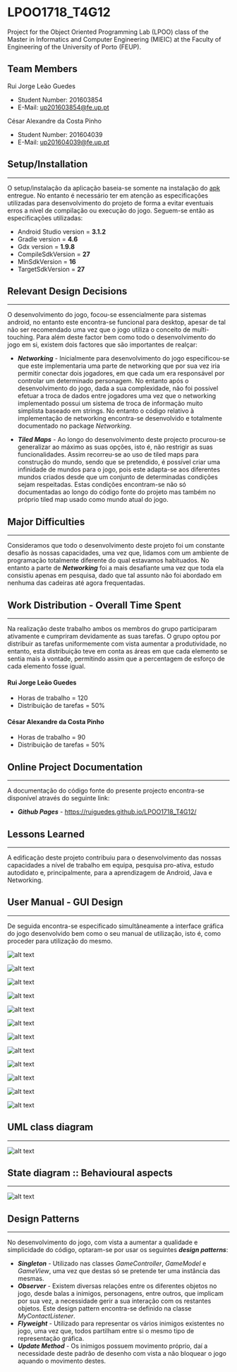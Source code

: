 # LPOO1718_T4G12

Project for the Object Oriented Programming Lab (LPOO) class of the Master in Informatics and Computer Engineering (MIEIC) at the Faculty of Engineering of the University of Porto (FEUP). 


## Team Members 


Rui Jorge Leão Guedes <br>
* Student Number: 201603854
* E-Mail: up201603854@fe.up.pt

César Alexandre da Costa Pinho <br>
* Student Number: 201604039
* E-Mail: up201604039@fe.up.pt 


## Setup/Installation
-----

O setup/instalação da aplicação baseia-se somente na instalação do [apk](https://github.com/RuiGuedes/LPOO1718_T4G12/tree/master/Unstoppable_Bros/FinalRelease/apk) entregue. No entanto é necessário ter em atenção as especificações utilizadas para desenvolvimento do projeto de forma a evitar eventuais erros a nível de compilação ou execução do jogo. Seguem-se então as especificações utilizadas:

* Android Studio version = **3.1.2**
* Gradle version = **4.6**
* Gdx version = **1.9.8**
* CompileSdkVersion = **27**
* MinSdkVersion = **16**
* TargetSdkVersion = **27**

## Relevant Design Decisions
-----

O desenvolvimento do jogo, focou-se essencialmente para sistemas android, no entanto este encontra-se funcional para desktop, apesar de tal não ser recomendado uma vez que o jogo utiliza o conceito de multi-touching. Para além deste factor bem como todo o desenvolvimento do jogo em si, existem dois factores que são importantes de realçar:

* **_Networking_** - Inicialmente para desenvolvimento do jogo especificou-se que este implementaria uma parte de networking que por sua vez iria permitir conectar dois jogadores, em que cada um era responsável por controlar um determinado personagem. No entanto após o desenvolvimento do jogo, dada a sua complexidade, não foi possível efetuar a troca de dados entre jogadores uma vez que o networking implementado possui um sistema de troca de informação muito simplista baseado em strings. No entanto o código relativo à implementação de networking encontra-se desenvolvido e totalmente documentado no package _Networking_.

* **_Tiled Maps_** - Ao longo do desenvolvimento deste projecto procurou-se generalizar ao máximo as suas opções, isto é, não restrigir as suas funcionalidades. Assim recorreu-se ao uso de tiled maps para construção do mundo, sendo que se pretendido, é possível criar uma infinidade de mundos para o jogo, pois este adapta-se aos diferentes mundos criados desde que um conjunto de determinadas condições sejam respeitadas. Estas condições encontram-se não só documentadas ao longo do código fonte do projeto mas também no próprio tiled map usado como mundo atual do jogo.
  
## Major Difficulties
-----

Consideramos que todo o desenvolvimento deste projeto foi um constante desafio às nossas capacidades, uma vez que, lidamos com um ambiente de programação totalmente diferente do qual estavamos habituados. No entanto a parte de **_Networking_** foi a mais desafiante uma vez que toda ela consistiu apenas em pesquisa, dado que tal assunto não foi abordado em nenhuma das cadeiras até agora frequentadas.

## Work Distribution - Overall Time Spent 
-----

Na realização deste trabalho ambos os membros do grupo participaram ativamente e cumpriram devidamente as suas tarefas. O grupo optou por distribuir as tarefas uniformemente com vista aumentar a produtividade, no entanto, esta distribuição teve em conta as áreas em que cada elemento se sentia mais à vontade, permitindo assim que a percentagem de esforço de cada elemento fosse igual. 

#### Rui Jorge Leão Guedes <br>

* Horas de trabalho = 120
* Distribuição de tarefas = 50%

#### César Alexandre da Costa Pinho <br>

* Horas de trabalho = 90
* Distribuição de tarefas = 50%

## Online Project Documentation
-----

A documentação do código fonte do presente projecto encontra-se disponível através do seguinte link:

* **_Github Pages_** - https://ruiguedes.github.io/LPOO1718_T4G12/

## Lessons Learned
-----

A edificação deste projeto contribuiu para o desenvolvimento das nossas capacidades a nível de trabalho em equipa, pesquisa pro-ativa, estudo autodidato e, principalmente, para a aprendizagem de Android, Java e Networking.

## User Manual - GUI Design 
-----

  De seguida encontra-se especificado simultãneamente a interface gráfica do jogo desenvolvido bem como o seu manual de utilização, isto é, como proceder para utilização do mesmo. 

![alt text](https://github.com/RuiGuedes/LPOO1718_T4G12/blob/master/Unstoppable_Bros/FinalRelease/Screenshots/UserManual1.png)

![alt text](https://github.com/RuiGuedes/LPOO1718_T4G12/blob/master/Unstoppable_Bros/FinalRelease/Screenshots/UserManual2.png)

![alt text](https://github.com/RuiGuedes/LPOO1718_T4G12/blob/master/Unstoppable_Bros/FinalRelease/Screenshots/UserManual3.png)

![alt text](https://github.com/RuiGuedes/LPOO1718_T4G12/blob/master/Unstoppable_Bros/FinalRelease/Screenshots/UserManual4.png)

![alt text](https://github.com/RuiGuedes/LPOO1718_T4G12/blob/master/Unstoppable_Bros/FinalRelease/Screenshots/UserManual5.png)

![alt text](https://github.com/RuiGuedes/LPOO1718_T4G12/blob/master/Unstoppable_Bros/FinalRelease/Screenshots/UserManual6.png)

![alt text](https://github.com/RuiGuedes/LPOO1718_T4G12/blob/master/Unstoppable_Bros/FinalRelease/Screenshots/UserManual7.png)

![alt text](https://github.com/RuiGuedes/LPOO1718_T4G12/blob/master/Unstoppable_Bros/FinalRelease/Screenshots/UserManual8.png)

![alt text](https://github.com/RuiGuedes/LPOO1718_T4G12/blob/master/Unstoppable_Bros/FinalRelease/Screenshots/UserManual9.png)

![alt text](https://github.com/RuiGuedes/LPOO1718_T4G12/blob/master/Unstoppable_Bros/FinalRelease/Screenshots/UserManual10.png)

![alt text](https://github.com/RuiGuedes/LPOO1718_T4G12/blob/master/Unstoppable_Bros/FinalRelease/Screenshots/UserManual11.png)

![alt text](https://github.com/RuiGuedes/LPOO1718_T4G12/blob/master/Unstoppable_Bros/FinalRelease/Screenshots/UserManual12.png)


## UML class diagram 
-----

![alt text](https://github.com/RuiGuedes/LPOO1718_T4G12/blob/master/Unstoppable_Bros/Delivery/Diagrama%20UML.png)

## State diagram :: Behavioural aspects
-----

![alt text](https://github.com/RuiGuedes/LPOO1718_T4G12/blob/master/Unstoppable_Bros/FinalRelease/Screenshots/StateDiagram.png)

## Design Patterns
-----
No desenvolvimento do jogo, com vista a aumentar a qualidade e simplicidade do código, optaram-se por usar os seguintes **_design patterns_**:

* **_Singleton_** - Utilizado nas classes _GameController_, _GameModel_ e _GameView_, uma vez que destas só se pretende ter uma instância das mesmas.
* **_Observer_** - Existem diversas relações entre os diferentes objetos no jogo, desde balas a inimigos, personagens, entre outros, que implicam por sua vez, a necessidade gerir a sua interação com os restantes objetos. Este design pattern encontra-se definido na classe _MyContactListener_.
* **_Flyweight_** - Utilizado para representar os vários inimigos existentes no jogo, uma vez que, todos partilham entre si o mesmo tipo de representação gráfica.
* **_Update Method_** - Os inimigos possuem movimento próprio, daí a necessidade deste padrão de desenho com vista a não bloquear o jogo aquando o movimento destes.

